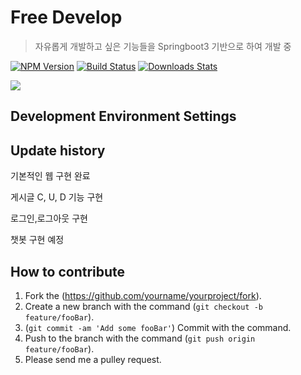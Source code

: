 # Free Develop
> 자유롭게 개발하고 싶은 기능들을 Springboot3 기반으로 하여 개발 중

[![NPM Version][npm-image]][npm-url]
[![Build Status][travis-image]][travis-url]
[![Downloads Stats][npm-downloads]][npm-url]


![](../header.png)


## Development Environment Settings


## Update history

기본적인 웹 구현 완료

게시글 C, U, D 기능 구현

로그인,로그아웃 구현

챗봇 구현 예정

## How to contribute

1. Fork the (<https://github.com/yourname/yourproject/fork>).
2. Create a new branch with the command (`git checkout -b feature/fooBar`).
3. (`git commit -am 'Add some fooBar'`) Commit with the command.
4. Push to the branch with the command (`git push origin feature/fooBar`). 
5. Please send me a pulley request.

<!-- Markdown link & img dfn's -->
[npm-image]: https://img.shields.io/npm/v/datadog-metrics.svg?style=flat-square
[npm-url]: https://npmjs.org/package/datadog-metrics
[npm-downloads]: https://img.shields.io/npm/dm/datadog-metrics.svg?style=flat-square
[travis-image]: https://img.shields.io/travis/dbader/node-datadog-metrics/master.svg?style=flat-square
[travis-url]: https://travis-ci.org/dbader/node-datadog-metrics
[wiki]: https://github.com/yourname/yourproject/wiki
